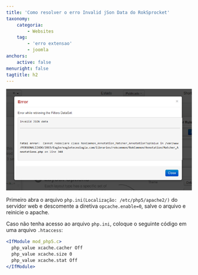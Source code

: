 ```yaml
---
title: 'Como resolver o erro Invalid jSon Data do RokSprocket'
taxonomy:
    categoria:
        - Websites
    tag:
        - 'erro extensao'
        - joomla
anchors:
    active: false
menuright: false
tagtitle: h2
---
```


![Erro do componente RockSprocket](erro-roksprocket.PNG)

Primeiro abra o arquivo `php.ini(Localização: /etc/php5/apache2/)` do servidor web e descomente a diretiva `opcache.enable=0`, salve o arquivo e reinicie o apache.

Caso não tenha acesso ao arquivo `php.ini`, coloque o seguinte código em uma arquivo `.htaccess`:

``` apache
<IfModule mod_php5.c>
  php_value xcache.cacher Off
  php_value xcache.size 0
  php_value xcache.stat Off
</IfModule>
```

